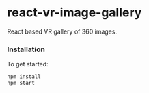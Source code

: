 # react-vr-image-gallery
React based VR gallery of 360 images.

### Installation

To get started:

```bash
npm install
npm start
```
